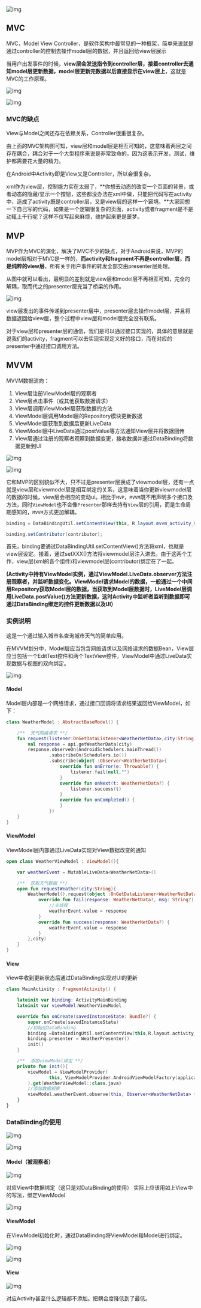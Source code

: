 ![img](./img/1719413926107-79941be7-b48a-42c2-a9ee-5e0c2f38be36.png)



## MVC

MVC，Model View Controller，是软件架构中最常见的一种框架，简单来说就是通过controller的控制去操作model层的数据，并且返回给view层展示

当用户出发事件的时候，**view层会发送指令到controller层，接着controller去通知model层更新数据，model层更新完数据以后直接显示在view层上**，这就是MVC的工作原理。

![img](./img/1719414850149-235258e7-68a1-461c-8121-6456479f21c1.svg+xml)

![img](./img/1719415094587-e678e304-a1f1-42be-9aa7-7310d3f960a1.png)

### MVC的缺点

View与Model之间还存在依赖关系，Controller很重很复杂。

由上面的MVC架构图可知，view层和model层是相互可知的，这意味着两层之间存在耦合，耦合对于一个大型程序来说是非常致命的，因为这表示开发，测试，维护都需要花大量的精力。

在Android中Activity即是View又是Controller，所以会很复杂。

xml作为view层，控制能力实在太弱了，**你想去动态的改变一个页面的背景，或者动态的隐藏/显示一个按钮，这些都没办法在xml中做，只能把代码写在activity中，造成了activity既是controller层，又是view层的这样一个窘境。**大家回想一下自己写的代码，如果是一个逻辑很复杂的页面，activity或者fragment是不是动辄上千行呢？这样不仅写起来麻烦，维护起来更是噩梦。



## MVP

MVP作为MVC的演化，解决了MVC不少的缺点，对于Android来说，MVP的model层相对于MVC是一样的，**而activity和fragment不再是controller层，而是纯粹的view层**，所有关于用户事件的转发全部交由presenter层处理。

从图中就可以看出，最明显的差别就是view层和model层不再相互可知，完全的解耦，取而代之的presenter层充当了桥梁的作用。

![img](./img/1719415793000-805c1229-9e3d-4c78-819a-aec367b5d77c.svg+xml)

view层发出的事件传递到presenter层中，presenter层去操作model层，并且将数据返回给view层，整个过程中view层和model层完全没有联系。

对于view层和presenter层的通信，我们是可以通过接口实现的，具体的意思就是说我们的activity，fragment可以去实现实现定义好的接口，而在对应的presenter中通过接口调用方法。



## MVVM
MVVM数据流向：
1. View层注册ViewModel层的观察者
2. View层点击事件（或其他获取数据请求）
3. View层调用ViewModel层获取数据的方法
4. ViewModel层调用Model层的Repository模块更新数据
5. ViewModel层获取到数据后更新LiveData
6. ViewModel层中LiveData通过postValue等方法通知View层并将数据回传
7. View层通过注册的观察者观察到数据变更，接收数据并通过DataBinding将数据更新到UI


![img](./img/1741185064784-5f5f743e-ed60-4837-9757-5352b82b7347.png)

![img](./img/1719416270553-89feab34-bef1-4960-84f1-31258879ffec.svg+xml)

它和MVP的区别貌似不大，只不过是presenter层换成了viewmodel层，还有一点就是view层和viewmodel层是相互绑定的关系，这意味着当你更新viewmodel层的数据的时候，view层会相应的变动ui。相比于`MVP`，`MVVM`既不用声明多个接口及方法，同时`ViewModel`也不会像`Presenter`那样去持有`View`层的引用，而是生命周期感知的，`MVVM`方式更加解耦。



```java
binding = DataBindingUtil.setContentView(this, R.layout.mvvm_activity_main);

binding.setContributor(contributor);
```

首先，binding要通过DataBindingUtil.setContentView()方法将xml，也就是view层设定。接着，通过setXXX()方法将viewmodel层注入进去。由于这两个工作，view层(xml的各个组件)和viewmodel层(contributor)绑定在了一起。



**(Activity中持有ViewModel实例，通过ViewModel.LiveData.observer方法注册观察者，并监听数据变化。ViewModel请求Model的数据，一般通过一个中间层Repository获取Model层的数据，当获取到Model层数据时，LiveModel层调用LiveData.postValue()方法更新数据，这时Activity中监听者监听到数据即可通过DataBinding绑定的控件更新数据以及UI）**

### 实例说明

这是一个通过输入城市名查询城市天气的简单应用。

在MVVM划分中，Model层应当包含网络请求以及网络请求的数据Bean，View层应当包括一个EditText控件和两个TextView控件，ViewModel中通过LiveData实现数据与视图的双向绑定。

![img](./img/1719755155786-2f881616-61e8-46f6-bbd8-bfa714aeb9d8.webp)



#### Model

Model层内部是一个网络请求，通过接口回调将请求结果返回给ViewModel，如下：

```kotlin
class WeatherModel : AbstractBaseModel() {

    /**  天气网络请求 **/
    fun request(listener:OnGetDataListener<WeatherNetData>,city:String){
        val response = api.getWeatherData(city)
        response.observeOn(AndroidSchedulers.mainThread())
                .subscribeOn(Schedulers.io())
                .subscribe(object :Observer<WeatherNetData>{
                    override fun onError(e: Throwable?) {
                        listener.fail(null,"")
                    }
                    override fun onNext(t: WeatherNetData?) {
                        listener.success(t)
                    }
                    override fun onCompleted() {
                    }
                })
    }
}
```



#### ViewModel

ViewModel层内部通过LiveData实现对View数据改变的通知

```kotlin
open class WeatherViewModel : ViewModel(){

    var weatherEvent = MutableLiveData<WeatherNetData>()

    /**  获取天气数据 **/
    open fun requestWeather(city:String){
        WeatherModel().request(object :OnGetDataListener<WeatherNetData>{
            override fun fail(response: WeatherNetData?, msg: String?) {
                //主线程
                weatherEvent.value = response
            }
            override fun success(response: WeatherNetData?) {
                weatherEvent.value = response
            }
        },city)
    }
}
```



#### View

View中收到更新状态后通过DataBinding实现对UI的更新

```kotlin
class MainActivity : FragmentActivity() {

    lateinit var binding: ActivityMainBinding
    lateinit var viewModel:WeatherViewModel

    override fun onCreate(savedInstanceState: Bundle?) {
        super.onCreate(savedInstanceState)
        //初始化DataBinding
        binding =DataBindingUtil.setContentView(this,R.layout.activity_main)
        binding.presenter = WeatherPresenter()
        init()
    }

    /**  添加viewModel绑定 **/
    private fun init(){
        viewModel = ViewModelProvider(
                this, ViewModelProvider.AndroidViewModelFactory(application)
        ).get(WeatherViewModel::class.java)
        //添加数据观察
        viewModel.weatherEvent.observe(this, Observer<WeatherNetData> { data -> binding.weatherData = data })
    }
}
```



### DataBinding的使用

![img](./img/1719757073082-63878f99-c61e-44ba-83c8-adc942841c94.png)



![img](./img/1719756846993-b2b42a94-2cec-4b68-aaeb-43c90cee86f5.png)

#### Model（被观察者）

![img](./img/1719758802233-2371fc67-00c9-40f8-a6eb-048c3463bd7a.png)

对应View中数据绑定（这只是对DataBinding的使用） 实际上应该用如上View中的写法，绑定ViewModel

![img](./img/1719758844572-1b61df1b-1408-4389-8bcc-cfa365344676.png)

#### ViewModel

在ViewModel初始化时，通过DataBinding将ViewModel和Model进行绑定。

![img](./img/1719761943735-efbec650-6129-4349-a9fb-89a8d68d5f0c.png)

![img](./img/1719761995268-c6399424-82ea-4aa4-b252-7334443a239c.png)

#### View

![img](./img/1719758552306-821768dd-42c8-4ac8-b45b-4be53b0b00fb.png)

对应Activity甚至什么逻辑都不添加。把耦合度降低到了最低。
